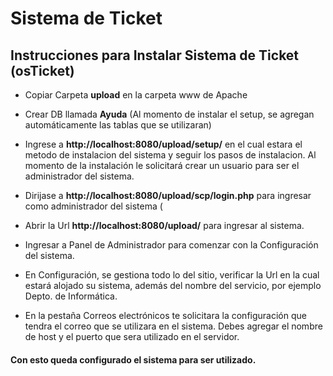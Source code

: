 # Sistema de Ticket
 
## Instrucciones para Instalar Sistema de Ticket (osTicket)   

- Copiar Carpeta **upload** en la carpeta www de Apache

- Crear DB llamada **Ayuda** (Al momento de instalar el setup, se agregan automáticamente las tablas que se utilizaran)

- Ingrese a **http://localhost:8080/upload/setup/** en el cual estara el metodo de instalacion  del sistema y seguir los pasos de instalacion. Al momento de la instalación le solicitará crear un usuario para ser el administrador del sistema.

- Dirijase a **http://localhost:8080/upload/scp/login.php** para ingresar como administrador del sistema (

- Abrir la Url **http://localhost:8080/upload/** para ingresar al sistema.

- Ingresar a Panel de Administrador para comenzar con la Configuración del sistema.

- En Configuración, se gestiona todo lo del sitio, verificar la Url en la cual estará alojado su sistema, además del nombre del servicio, por ejemplo Depto. de Informática.

- En la pestaña Correos electrónicos te solicitara la configuración que tendra el correo que se utilizara en el sistema. Debes agregar el nombre de host y el puerto que sera utilizado en el servidor.


#### Con esto queda configurado el sistema para ser utilizado.
